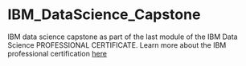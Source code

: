 # IBM_DataScience_Capstone
IBM data science capstone as part of the last module of the  IBM Data Science PROFESSIONAL CERTIFICATE.
Learn more about the IBM professional certification [here](https://www.coursera.org/professional-certificates/ibm-data-science)
